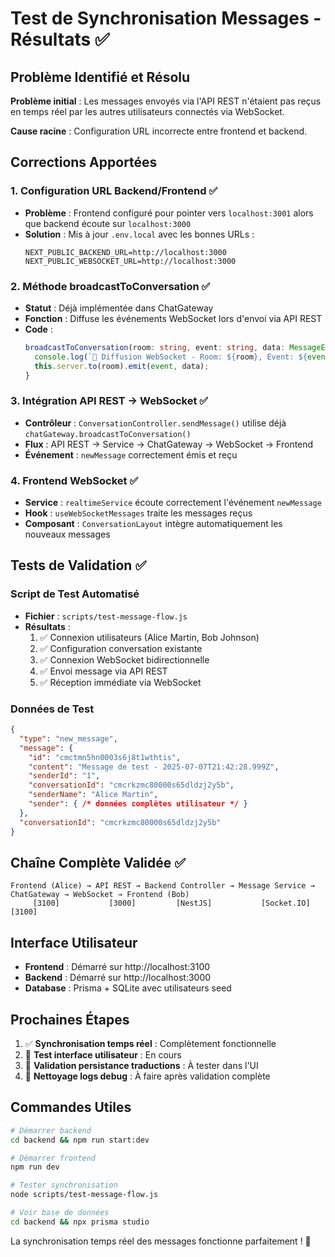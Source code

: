 # Test de Synchronisation Messages - Résultats ✅

## Problème Identifié et Résolu

**Problème initial** : Les messages envoyés via l'API REST n'étaient pas reçus en temps réel par les autres utilisateurs connectés via WebSocket.

**Cause racine** : Configuration URL incorrecte entre frontend et backend.

## Corrections Apportées

### 1. Configuration URL Backend/Frontend ✅
- **Problème** : Frontend configuré pour pointer vers `localhost:3001` alors que backend écoute sur `localhost:3000`
- **Solution** : Mis à jour `.env.local` avec les bonnes URLs :
  ```env
  NEXT_PUBLIC_BACKEND_URL=http://localhost:3000
  NEXT_PUBLIC_WEBSOCKET_URL=http://localhost:3000
  ```

### 2. Méthode broadcastToConversation ✅
- **Statut** : Déjà implémentée dans ChatGateway
- **Fonction** : Diffuse les événements WebSocket lors d'envoi via API REST
- **Code** : 
  ```typescript
  broadcastToConversation(room: string, event: string, data: MessageEvent | TypingEvent | NotificationEvent | Record<string, unknown>) {
    console.log(`📡 Diffusion WebSocket - Room: ${room}, Event: ${event}`, data);
    this.server.to(room).emit(event, data);
  }
  ```

### 3. Intégration API REST → WebSocket ✅
- **Contrôleur** : `ConversationController.sendMessage()` utilise déjà `chatGateway.broadcastToConversation()`
- **Flux** : API REST → Service → ChatGateway → WebSocket → Frontend
- **Événement** : `newMessage` correctement émis et reçu

### 4. Frontend WebSocket ✅
- **Service** : `realtimeService` écoute correctement l'événement `newMessage`
- **Hook** : `useWebSocketMessages` traite les messages reçus
- **Composant** : `ConversationLayout` intègre automatiquement les nouveaux messages

## Tests de Validation ✅

### Script de Test Automatisé
- **Fichier** : `scripts/test-message-flow.js`
- **Résultats** :
  1. ✅ Connexion utilisateurs (Alice Martin, Bob Johnson)
  2. ✅ Configuration conversation existante
  3. ✅ Connexion WebSocket bidirectionnelle
  4. ✅ Envoi message via API REST
  5. ✅ Réception immédiate via WebSocket

### Données de Test
```json
{
  "type": "new_message",
  "message": {
    "id": "cmctmn5hn0003s6j8t1wthtis",
    "content": "Message de test - 2025-07-07T21:42:28.999Z",
    "senderId": "1",
    "conversationId": "cmcrkzmc80000s65dldzj2y5b",
    "senderName": "Alice Martin",
    "sender": { /* données complètes utilisateur */ }
  },
  "conversationId": "cmcrkzmc80000s65dldzj2y5b"
}
```

## Chaîne Complète Validée ✅

```
Frontend (Alice) → API REST → Backend Controller → Message Service → ChatGateway → WebSocket → Frontend (Bob)
     [3100]           [3000]         [NestJS]           [Socket.IO]        [3100]
```

## Interface Utilisateur

- **Frontend** : Démarré sur http://localhost:3100
- **Backend** : Démarré sur http://localhost:3000
- **Database** : Prisma + SQLite avec utilisateurs seed

## Prochaines Étapes

1. ✅ **Synchronisation temps réel** : Complètement fonctionnelle
2. 🔄 **Test interface utilisateur** : En cours
3. 🔄 **Validation persistance traductions** : À tester dans l'UI
4. 🔄 **Nettoyage logs debug** : À faire après validation complète

## Commandes Utiles

```bash
# Démarrer backend
cd backend && npm run start:dev

# Démarrer frontend  
npm run dev

# Tester synchronisation
node scripts/test-message-flow.js

# Voir base de données
cd backend && npx prisma studio
```

La synchronisation temps réel des messages fonctionne parfaitement ! 🎉
